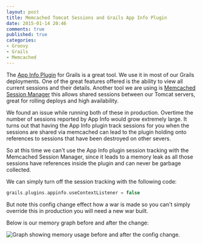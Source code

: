 ```yaml
---
layout: post
title: Memcached Tomcat Sessions and Grails App Info Plugin
date: 2015-01-14 20:46
comments: true
published: true
categories:
- Groovy
- Grails
- Memcached
---
```


The [App Info Plugin](http://grails.org/plugin/app-info) for Grails is a great tool. We use it in most of our Grails deployments. One of the great features offered is the ability to view all current sessions and their details. Another tool we are using is [Memcached Session Manager](https://code.google.com/p/memcached-session-manager/) this allows shared sessions between our Tomcat servers, great for rolling deploys and high availability.

We found an issue while running both of these in production. Overtime the number of sessions reported by App Info would grow extremely large. It turns out that having the App Info plugin track sessions for you when the sessions are shared via memcached can lead to the plugin holding onto references to sessions that have been destroyed on other severs.

So at this time we can't use the App Info plugin session tracking with the Memcached Session Manager, since it leads to a memory leak as all those sessions have references inside the plugin and can never be garbage collected.

We can simply turn off the session tracking with the following code:

```groovy
grails.plugins.appinfo.useContextListener = false
```

But note this config change effect how a war is made so you can't simply override this in production you will need a new war built.

Below is our memory graph before and after the change:

![Graph showing memory usage before and after the config change.](/images/memchange.png)
